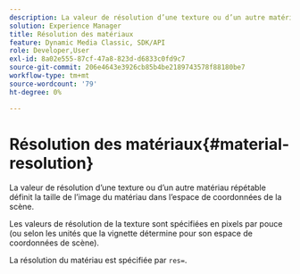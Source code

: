 ```yaml
---
description: La valeur de résolution d’une texture ou d’un autre matériau répétable définit la taille de l’image du matériau dans l’espace de coordonnées de la scène.
solution: Experience Manager
title: Résolution des matériaux
feature: Dynamic Media Classic, SDK/API
role: Developer,User
exl-id: 8a02e555-87cf-47a8-823d-d6833c0fd9c7
source-git-commit: 206e4643e3926cb85b4be2189743578f88180be7
workflow-type: tm+mt
source-wordcount: '79'
ht-degree: 0%

---
```


# Résolution des matériaux{#material-resolution}

La valeur de résolution d’une texture ou d’un autre matériau répétable définit la taille de l’image du matériau dans l’espace de coordonnées de la scène.

Les valeurs de résolution de la texture sont spécifiées en pixels par pouce (ou selon les unités que la vignette détermine pour son espace de coordonnées de scène).

La résolution du matériau est spécifiée par `res=`.
